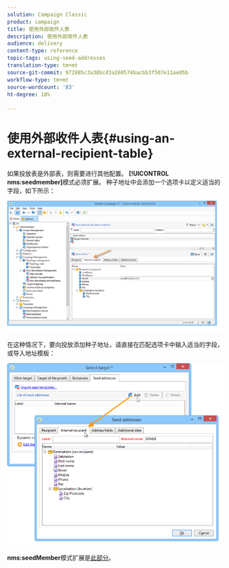 ```yaml
---
solution: Campaign Classic
product: campaign
title: 使用外部收件人表
description: 使用外部收件人表
audience: delivery
content-type: reference
topic-tags: using-seed-addresses
translation-type: tm+mt
source-git-commit: 972885c3a38bcd3a260574bacbb3f507e11ae05b
workflow-type: tm+mt
source-wordcount: '83'
ht-degree: 18%

---
```



# 使用外部收件人表{#using-an-external-recipient-table}

如果投放表是外部表，则需要进行其他配置。 **[!UICONTROL nms:seedmember]**&#x200B;模式必须扩展。 种子地址中会添加一个选项卡以定义适当的字段，如下所示：

![](assets/s_ncs_user_seedlist_new_tab.png)

在这种情况下，要向投放添加种子地址，请直接在匹配选项卡中输入适当的字段，或导入地址模板：

![](assets/s_ncs_user_seedlist_add_new_tab.png)

**nms:seedMember**&#x200B;模式扩展是[此部分](../../configuration/using/seed-addresses.md)。
